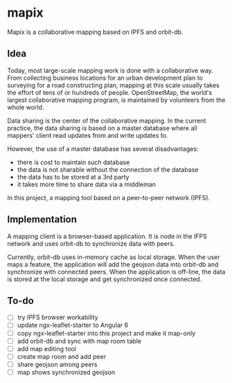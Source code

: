 # mapix

Mapix is a collaborative mapping based on IPFS and orbit-db.

## Idea

Today, most large-scale mapping work is done with a collaborative way. From collecting business locations for an urban development plan to surveying for a road constructing plan, mapping at this scale usually takes the effort of tens of or hundreds of people. OpenStreetMap, the world's largest collaborative mapping program, is maintained by volunteers from the whole world.

Data sharing is the center of the collaborative mapping. In the current practice, the data sharing is based on a master database where all mappers' client read updates from and write updates to.

However, the use of a master database has several disadvantages:
* there is cost to maintain such database
* the data is not sharable without the connection of the database
* the data has to be stored at a 3rd party
* it takes more time to share data via a middleman

In this project, a mapping tool based on a peer-to-peer network (IPFS).

## Implementation

A mapping client is a browser-based application. It is node in the IFPS network and uses orbit-db to synchronize data with peers.

Currently, orbit-db uses in-memory cache as local storage. When the user maps a feature, the application will add the geojson data into orbit-db and synchronize with connected peers. When the application is off-line, the data is stored at the local storage and get synchronized once connected.

## To-do

* [ ] try IPFS browser workability
* [ ] update ngx-leaflet-starter to Angular 6
* [ ] copy ngx-leaflet-starter into this project and make it map-only
* [ ] add orbit-db and sync with map room table
* [ ] add map editing tool
* [ ] create map room and add peer
* [ ] share geojson among peers
* [ ] map shows synchronized geojson
